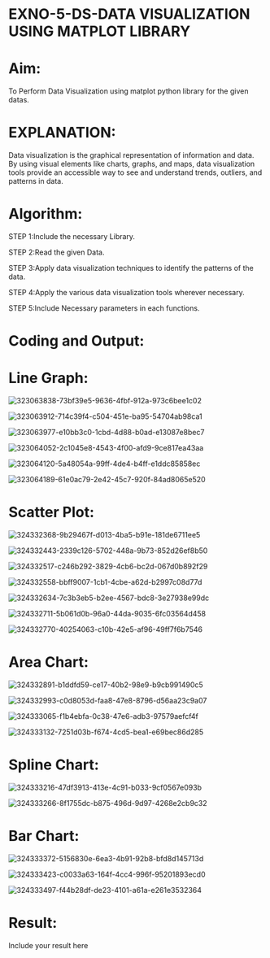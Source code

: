 # EXNO-5-DS-DATA VISUALIZATION USING MATPLOT LIBRARY

# Aim:
  To Perform Data Visualization using matplot python library for the given datas.

# EXPLANATION:
Data visualization is the graphical representation of information and data. By using visual elements like charts, graphs, and maps, data visualization tools provide an accessible way to see and understand trends, outliers, and patterns in data.

# Algorithm:
STEP 1:Include the necessary Library.

STEP 2:Read the given Data.

STEP 3:Apply data visualization techniques to identify the patterns of the data.

STEP 4:Apply the various data visualization tools wherever necessary.

STEP 5:Include Necessary parameters in each functions.

# Coding and Output:
# Line Graph:

![323063838-73bf39e5-9636-4fbf-912a-973c6bee1c02](https://github.com/SriSaiPriyaSenthilvel/EXNO-5-DS/assets/119475702/25e3ad1d-742e-428c-becd-c5ce88a3439c)

![323063912-714c39f4-c504-451e-ba95-54704ab98ca1](https://github.com/SriSaiPriyaSenthilvel/EXNO-5-DS/assets/119475702/b81470ec-2394-4f37-9f18-ca4d2bd7e0fe)

![323063977-e10bb3c0-1cbd-4d88-b0ad-e13087e8bec7](https://github.com/SriSaiPriyaSenthilvel/EXNO-5-DS/assets/119475702/7259f041-d4ef-4216-8651-a881505cba08)

![323064052-2c1045e8-4543-4f00-afd9-9ce817ea43aa](https://github.com/SriSaiPriyaSenthilvel/EXNO-5-DS/assets/119475702/0cca5bb0-12ce-46eb-b654-dbcc6d1da1a6)

![323064120-5a48054a-99ff-4de4-b4ff-e1ddc85858ec](https://github.com/SriSaiPriyaSenthilvel/EXNO-5-DS/assets/119475702/bf76c785-7d20-499c-b526-c3056b964323)

![323064189-61e0ac79-2e42-45c7-920f-84ad8065e520](https://github.com/SriSaiPriyaSenthilvel/EXNO-5-DS/assets/119475702/40a029b7-0b0b-4881-a3ca-67845046c2a5)

# Scatter Plot:

![324332368-9b29467f-d013-4ba5-b91e-181de6711ee5](https://github.com/SriSaiPriyaSenthilvel/EXNO-5-DS/assets/119475702/624facd6-c2bb-4566-be99-6448f33c78ae)

![324332443-2339c126-5702-448a-9b73-852d26ef8b50](https://github.com/SriSaiPriyaSenthilvel/EXNO-5-DS/assets/119475702/20d36a9b-c6a1-4ae1-87bd-f7d6f7fb4747)

![324332517-c246b292-3829-4cb6-bc2d-067d0b892f29](https://github.com/SriSaiPriyaSenthilvel/EXNO-5-DS/assets/119475702/7490fdd2-8eca-459d-85fd-c1fafd9a65e1)

![324332558-bbff9007-1cb1-4cbe-a62d-b2997c08d77d](https://github.com/SriSaiPriyaSenthilvel/EXNO-5-DS/assets/119475702/ab905a24-df57-4895-9e59-91356c412dae)

![324332634-7c3b3eb5-b2ee-4567-bdc8-3e27938e99dc](https://github.com/SriSaiPriyaSenthilvel/EXNO-5-DS/assets/119475702/114b7d64-dff0-4285-b74a-70c64e626fc4)

![324332711-5b061d0b-96a0-44da-9035-6fc03564d458](https://github.com/SriSaiPriyaSenthilvel/EXNO-5-DS/assets/119475702/2c123b1f-f397-4552-bdf6-528b137460af)

![324332770-40254063-c10b-42e5-af96-49ff7f6b7546](https://github.com/SriSaiPriyaSenthilvel/EXNO-5-DS/assets/119475702/d6e7717c-130e-40d1-96c1-44f831cda4c0)

# Area Chart:

![324332891-b1ddfd59-ce17-40b2-98e9-b9cb991490c5](https://github.com/SriSaiPriyaSenthilvel/EXNO-5-DS/assets/119475702/dc38abd2-b0f1-4c6e-950b-23e26781e442)

![324332993-c0d8053d-faa8-47e8-8796-d56aa23c9a07](https://github.com/SriSaiPriyaSenthilvel/EXNO-5-DS/assets/119475702/16b2080a-7315-4178-a4a8-feba810a65a8)

![324333065-f1b4ebfa-0c38-47e6-adb3-97579aefcf4f](https://github.com/SriSaiPriyaSenthilvel/EXNO-5-DS/assets/119475702/a42ac5d3-ef5d-45eb-b1e2-1269c33a27c9)

![324333132-7251d03b-f674-4cd5-bea1-e69bec86d285](https://github.com/SriSaiPriyaSenthilvel/EXNO-5-DS/assets/119475702/5f130ded-32b5-4194-91b6-316924f07c78)

# Spline Chart:

![324333216-47df3913-413e-4c91-b033-9cf0567e093b](https://github.com/SriSaiPriyaSenthilvel/EXNO-5-DS/assets/119475702/cf7db886-8d62-4a44-9430-b820789ed0a5)

![324333266-8f1755dc-b875-496d-9d97-4268e2cb9c32](https://github.com/SriSaiPriyaSenthilvel/EXNO-5-DS/assets/119475702/55168de0-bf30-4e4c-b8d8-1cb88b33e64a)

# Bar Chart:

![324333372-5156830e-6ea3-4b91-92b8-bfd8d145713d](https://github.com/SriSaiPriyaSenthilvel/EXNO-5-DS/assets/119475702/730bd900-31e4-4553-b3c0-c1492bf25469)

![324333423-c0033a63-164f-4cc4-996f-95201893ecd0](https://github.com/SriSaiPriyaSenthilvel/EXNO-5-DS/assets/119475702/967d26c6-28c6-4f16-9673-cd46616c739f)

![324333497-f44b28df-de23-4101-a61a-e261e3532364](https://github.com/SriSaiPriyaSenthilvel/EXNO-5-DS/assets/119475702/7415a55d-1d39-41c4-9ca8-e42e961e2d80)

# Result:
 Include your result here
